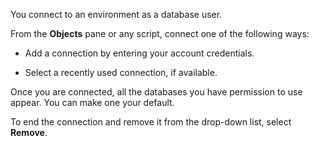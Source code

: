 You connect to an environment as a database user.

From the **Objects** pane or any script, connect one of the following ways:

-   Add a connection by entering your account credentials.


-   Select a recently used connection, if available.


Once you are connected, all the databases you have permission to use appear. You can make one your default.

To end the connection and remove it from the drop-down list, select **Remove**.

